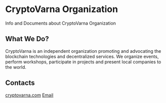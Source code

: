 # CryptoVarna Organization
Info and Documents about CryptoVarna Organization

## What We Do?
CryptoVarna is an independent organization promoting and advocating the blockchain technologies and decentralized services. We organize events, perform workshops, participate in projects and present local companies to the world.

## Contacts

[cryptovarna.com](https://cryptovarna.com)
[Email](mailto:info@cryptovarna.com)
